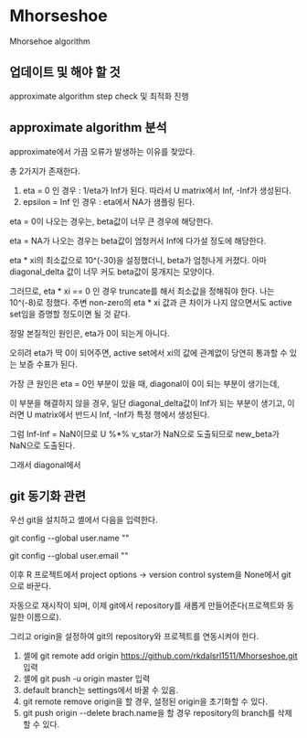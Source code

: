 # Mhorseshoe

Mhorsehoe algorithm

## 업데이트 및 해야 할 것

approximate algorithm step check 및 최적화 진행

## approximate algorithm 분석

approximate에서 가끔 오류가 발생하는 이유를 찾았다.

총 2가지가 존재한다.

1. eta = 0 인 경우 : 1/eta가 Inf가 된다. 따라서 U matrix에서 Inf, -Inf가 생성된다.
2. epsilon = Inf 인 경우 : eta에서 NA가 샘플링 된다.

eta = 0이 나오는 경우는, beta값이 너무 큰 경우에 해당한다.

eta = NA가 나오는 경우는 beta값이 엄청커서 Inf에 다가설 정도에 해당한다.

eta * xi의 최소값으로 10^(-30)을 설정했더니, beta가 엄청나게 커졌다. 아마 diagonal_delta 값이 너무 커도 beta값이 뭉개지는 모양이다.

그러므로, eta * xi == 0 인 경우 truncate를 해서 최소값을 정해줘야 한다. 나는 10^(-8)로 정했다. 주변 non-zero의 eta * xi 값과 큰 차이가 나지 않으면서도 active set임을 증명할 정도이면 될 것 같다.


정말 본질적인 원인은, eta가 0이 되는게 아니다.

오히려 eta가 딱 0이 되어주면, active set에서 xi의 값에 관계없이 당연히 통과할 수 있는 보증 수표가 된다.

가장 큰 원인은 eta = 0인 부분이 있을 때, diagonal이 0이 되는 부분이 생기는데,

이 부분을 해결하지 않을 경우, 일단 diagonal_delta값이 Inf가 되는 부분이 생기고, 이러면 U matrix에서 반드시 Inf, -Inf가 특정 행에서 생성된다.

그럼 Inf-Inf = NaN이므로 U %*% v_star가 NaN으로 도출되므로 new_beta가 NaN으로 도출된다.

그래서 diagonal에서 



## git 동기화 관련

우선 git을 설치하고 셸에서 다음을 입력한다.

git config --global user.name ""

git config --global user.email ""

이후 R 프로젝트에서 project options -> version control system을 None에서 git으로 바꾼다.

자동으로 재시작이 되며, 이제 git에서 repository를 새롭게 만들어준다(프로젝트와 동일한 이름으로).

그리고 origin을 설정하여 git의 repository와 프로젝트를 연동시켜야 한다.

1. 셸에 git remote add origin https://github.com/rkdalsrl1511/Mhorseshoe.git 입력
2. 셸에 git push -u origin master 입력
3. default branch는 settings에서 바꿀 수 있음.
4. git remote remove origin을 할 경우, 설정된 origin을 초기화할 수 있다.
5. git push origin --delete brach.name을 할 경우 repository의 branch를 삭제할 수 있다.
